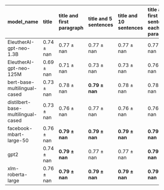 | model_name                         | title          | title and first paragraph   | title and 5 sentences   | title and 10 sentences   | title and first sentence each paragraph   | raw text       |
|:-----------------------------------|:---------------|:----------------------------|:------------------------|:-------------------------|:------------------------------------------|:---------------|
| EleutherAI-gpt-neo-1.3B            | 0.74 $\pm$ nan | 0.77 $\pm$ nan              | 0.77 $\pm$ nan          | 0.77 $\pm$ nan           | 0.77 $\pm$ nan                            | 0              |
| EleutherAI-gpt-neo-125M            | 0.69 $\pm$ nan | 0.71 $\pm$ nan              | 0.73 $\pm$ nan          | 0.73 $\pm$ nan           | 0.76 $\pm$ nan                            | 0.78 $\pm$ nan |
| bert-base-multilingual-cased       | 0.73 $\pm$ nan | 0.78 $\pm$ nan              | **0.79 $\pm$ nan**      | 0.78 $\pm$ nan           | 0.78 $\pm$ nan                            | 0.76 $\pm$ nan |
| distilbert-base-multilingual-cased | 0.73 $\pm$ nan | 0.76 $\pm$ nan              | 0.77 $\pm$ nan          | 0.76 $\pm$ nan           | 0.76 $\pm$ nan                            | 0.77 $\pm$ nan |
| facebook-mbart-large-50            | 0.76 $\pm$ nan | **0.79 $\pm$ nan**          | **0.79 $\pm$ nan**      | **0.79 $\pm$ nan**       | **0.79 $\pm$ nan**                        | 0.77 $\pm$ nan |
| gpt2                               | 0.74 $\pm$ nan | **0.79 $\pm$ nan**          | 0.77 $\pm$ nan          | 0.77 $\pm$ nan           | **0.79 $\pm$ nan**                        | 0.78 $\pm$ nan |
| xlm-roberta-large                  | 0.76 $\pm$ nan | **0.79 $\pm$ nan**          | **0.79 $\pm$ nan**      | **0.79 $\pm$ nan**       | **0.79 $\pm$ nan**                        | 0.78 $\pm$ nan |